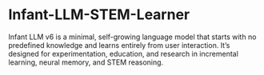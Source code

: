 # Infant-LLM-STEM-Learner
Infant LLM v6 is a minimal, self-growing language model that starts with no predefined knowledge and learns entirely from user interaction. It’s designed for experimentation, education, and research in incremental learning, neural memory, and STEM reasoning.
